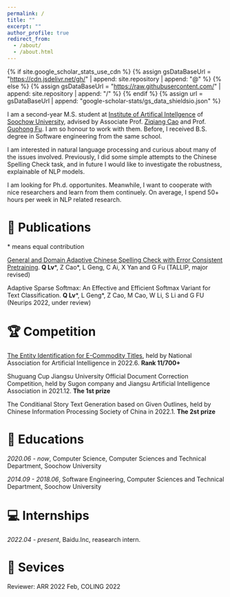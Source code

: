 ```yaml
---
permalink: /
title: ""
excerpt: ""
author_profile: true
redirect_from: 
  - /about/
  - /about.html
---
```


{% if site.google_scholar_stats_use_cdn %}
{% assign gsDataBaseUrl = "https://cdn.jsdelivr.net/gh/" | append: site.repository | append: "@" %}
{% else %}
{% assign gsDataBaseUrl = "https://raw.githubusercontent.com/" | append: site.repository | append: "/" %}
{% endif %}
{% assign url = gsDataBaseUrl | append: "google-scholar-stats/gs_data_shieldsio.json" %}

<span class='anchor' id='about-me'></span>

I am a second-year M.S. student at [Institute of Artifical Intellgence](http://iai.suda.edu.cn/) of [Soochow University](https://www.suda.edu.cn/), advised by Associate Prof. [Ziqiang Cao](https://scholar.google.com/citations?user=06ITfcEAAAAJ&hl=zh-CN) and Prof. [Guohong Fu](https://www.semanticscholar.org/author/G.-Fu/2059275). I am so honour to work with them. Before, I received B.S. degree in Software engineering from the same school.

I am interested in natural language processing and curious about many of the issues involved. Previously, I did some simple attempts to the Chinese Spelling Check task, and in future I would like to investigate the robustness, explainable of NLP models.

I am looking for Ph.d. opportunites. Meanwhile, I want to cooperate with nice researchers and learn from them continuely.  On average, I spend 50+ hours per week in NLP related research.

# 📝 Publications 
\* means equal contribution

[General and Domain Adaptive Chinese Spelling Check with Error Consistent Pretraining](https://arxiv.org/abs/2203.10929).
**Q Lv**\*, Z Cao\*, L Geng, C Ai, X Yan and G Fu (TALLIP, major revised)

Adaptive Sparse Softmax: An Effective and Efficient Softmax Variant for Text Classification.
**Q Lv**\*, L Geng\*, Z Cao, M Cao, W Li, S Li and G FU (Neurips 2022, under review)

# 🏆 Competition
[The Entity Identification for E-Commodity Titles](https://www.heywhale.com/home/competition/620b34ed28270b0017b823ad/content), held by National Association for Artificial Intelligence in 2022.6. **Rank 11/700+**

Shuguang Cup Jiangsu University Official Document Correction Competition, held by Sugon company and Jiangsu Artificial Intelligence Association in 2021.12. **The 1st prize**

The Conditianal Story Text Generation based on Given Outlines, held by Chinese Information Processing Society of China in 2022.1. **The 2st prize**

# 📖 Educations
*2020.06 - now*, Computer Science, Computer Sciences and Technical Department, Soochow University

*2014.09 - 2018.06*, Software Engineering, Computer Sciences and Technical Department, Soochow University

# 💻 Internships
*2022.04 - present*, Baidu.Inc, reasearch intern.

# 🎫 Sevices
Reviewer: ARR 2022 Feb, COLING 2022